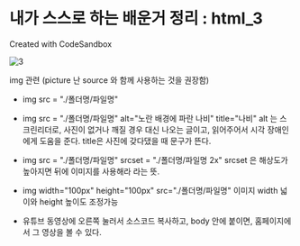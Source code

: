 # 내가 스스로 하는 배운거 정리 : html_3
Created with CodeSandbox

![3](https://user-images.githubusercontent.com/37132897/157605229-cc207921-d8ef-48e7-be59-40b57db13627.PNG)


img 관련 (picture 난 source 와 함께 사용하는 것을 권장함)
- img src = "./폴더명/파일명" 
- img src = "./폴더명/파일명" alt="노란 배경에 파란 나비" title="나비"
alt 는 스크린리더로, 사진이 없거나 깨질 경우 대신 나오는 글이고, 
읽어주어서 시각 장애인에게 도움을 준다. 
title은 사진에 갖다댔을 때 문구가 뜬다.
- img src = "./폴더명/파일명" srcset = "./폴더명/파일명 2x"
srcset 은 해상도가 높아지면 뒤에 이미지를 사용해라 라는 뜻.
- img width="100px" height="100px" src="./폴더명/파일명" 
이미지 width 넓이와 height 높이도 조정가능

- 유튜브 동영상에 오른쪽 눌러서 소스코드 복사하고, body 안에 붙이면, 홈페이지에서 그 영상을 볼 수 있다.

